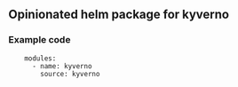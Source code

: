 ## Opinionated helm package for kyverno ##


### Example code ###

```
    modules:
      - name: kyverno
        source: kyverno

```
